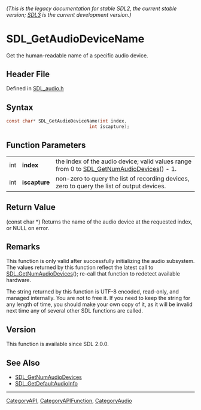###### (This is the legacy documentation for stable SDL2, the current stable version; [SDL3](https://wiki.libsdl.org/SDL3/) is the current development version.)
# SDL_GetAudioDeviceName

Get the human-readable name of a specific audio device.

## Header File

Defined in [SDL_audio.h](https://github.com/libsdl-org/SDL/blob/SDL2/include/SDL_audio.h)

## Syntax

```c
const char* SDL_GetAudioDeviceName(int index,
                               int iscapture);
```

## Function Parameters

|     |               |                                                                                                                     |
| --- | ------------- | ------------------------------------------------------------------------------------------------------------------- |
| int | **index**     | the index of the audio device; valid values range from 0 to [SDL_GetNumAudioDevices](SDL_GetNumAudioDevices)() - 1. |
| int | **iscapture** | non-zero to query the list of recording devices, zero to query the list of output devices.                          |

## Return Value

(const char *) Returns the name of the audio device at the requested index,
or NULL on error.

## Remarks

This function is only valid after successfully initializing the audio
subsystem. The values returned by this function reflect the latest call to
[SDL_GetNumAudioDevices](SDL_GetNumAudioDevices)(); re-call that function
to redetect available hardware.

The string returned by this function is UTF-8 encoded, read-only, and
managed internally. You are not to free it. If you need to keep the string
for any length of time, you should make your own copy of it, as it will be
invalid next time any of several other SDL functions are called.

## Version

This function is available since SDL 2.0.0.

## See Also

- [SDL_GetNumAudioDevices](SDL_GetNumAudioDevices)
- [SDL_GetDefaultAudioInfo](SDL_GetDefaultAudioInfo)

----
[CategoryAPI](CategoryAPI), [CategoryAPIFunction](CategoryAPIFunction), [CategoryAudio](CategoryAudio)

